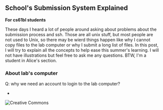 ## School's Submission System Explained

__For cs61bl students__

These days I heard a lot of people around asking about problems about the submission process and ssh. Those are all unix stuff, but most people are not used to Unix, so there may be wierd things happen like why I cannot copy files to the lab computer or why I submit a long list of files. In this post, I will try to explain all the concepts to help ease this summer's learning. I will not have illustrations but feel free to ask me any questions. BTW, I'm a student in Alice's section. 

### About lab's computer

Q: why we need an account to login to the lab computer? 

-

<span style="text-align:right">![Creative Commons](https://i.creativecommons.org/l/by/4.0/88x31.png)</span>


